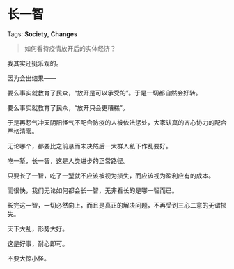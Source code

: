 # 长一智

Tags: **Society**, **Changes**

> 如何看待疫情放开后的实体经济？



我其实还挺乐观的。

因为会出结果——

要么事实就教育了民众，“放开是可以承受的”。于是一切都自然会好转。

要么事实就教育了民众，“放开只会更糟糕”。

于是再怨气冲天阴阳怪气不配合防疫的人被依法惩处，大家认真的齐心协力的配合严格清零。

无论哪个，都要比之前悬而未决然后一大群人私下作乱要好。

吃一堑，长一智，这是人类进步的正常路径。

只要长了一智，吃了一堑就不应该被视为损失，而应该视为盈利应有的成本。

而很快，我们无论如何都会长一智，无非看长的是哪一智而已。

长完这一智，一切必然向上，而且是真正的解决问题，不再受到三心二意的无谓损失。

  


天下大乱，形势大好。

这是好事，耐心即可。

不要大惊小怪。



